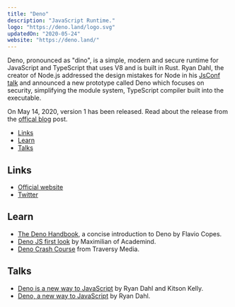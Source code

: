 ```yaml
---
title: "Deno"
description: "JavaScript Runtime."
logo: "https://deno.land/logo.svg"
updatedOn: "2020-05-24"
website: "https://deno.land/"
---
```


Deno, pronounced as "dino", is a simple, modern and secure runtime for JavaScript and TypeScript that uses V8 and is built in Rust. Ryan Dahl, the creator of Node.js addressed the design mistakes for Node in his [JsConf talk](https://www.youtube.com/watch?v=M3BM9TB-8yA) and announced a new prototype called Deno which focuses on security, simplifying the module system, TypeScript compiler built into the executable.

On May 14, 2020, version 1 has been released. Read about the release from the [offical blog](https://deno.land/v1) post.

- [Links](#links)
- [Learn](#learn)
- [Talks](#talks)

## Links

- [Official website](https://deno.land/)
- [Twitter](https://twitter.com/deno_land)

## Learn

- [The Deno Handbook](https://flaviocopes.com/deno/), a concise introduction to Deno by Flavio Copes.
- [Deno JS first look](https://academind.com/learn/node-js/denojs-first-look/) by Maximilian of Academind.
- [Deno Crash Course](https://www.youtube.com/watch?v=NHHhiqwcfRM&feature=youtu.be) from Traversy Media.

## Talks

- [Deno is a new way to JavaScript](https://www.youtube.com/watch?v=1gIiZfSbEAE) by Ryan Dahl and Kitson Kelly.
- [Deno, a new way to JavaScript](https://www.youtube.com/watch?v=HjdJzNoT_qg) by Ryan Dahl.
